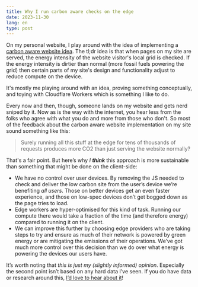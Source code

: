 ```yaml
---
title: Why I run carbon aware checks on the edge
date: 2023-11-30
lang: en
type: post
---
```


On my personal website, I play around with the idea of implementing a [carbon aware website idea](https://fershad.com/carbon-aware-site/). The tl;dr idea is that when pages on my site are served, the energy intensity of the website visitor's local grid is checked. If the energy intensity is dirtier than normal (more fossil fuels powering the grid) then certain parts of my site's design and functionality adjust to reduce compute on the device.

It's mostly me playing around with an idea, proving something conceptually, and toying with Cloudflare Workers which is something I like to do.

Every now and then, though, someone lands on my website and gets nerd sniped by it. Now as is the way with the internet, you hear less from the folks who agree with what you do and more from those who don't. So most of the feedback about the carbon aware website implementation on my site sound something like this:

> Surely running all this stuff at the edge for tens of thousands of requests produces more CO2 than just serving the website normally?

That's a fair point. But here’s why _I **think**_ this approach is more sustainable than something that might be done on the client-side:

- We have no control over user devices. By removing the JS needed to check and deliver the low carbon site from the user’s device we’re benefiting _all users_. Those on better devices get an even faster experience, and those on low-spec devices don’t get bogged down as the page tries to load.
- Edge workers are hyper-optimised for this kind of task. Running our compute there would take a fraction of the time (and therefore energy) compared to running it on the client.
- We can improve this further by choosing edge providers who are taking steps to try and ensure as much of their network is powered by green energy or are mitigating the emissions of their operations. We’ve got much more control over this decision than we do over what energy is powering the devices our users have.

It’s worth noting that _this is just my (slightly informed) opinion_. Especially the second point isn’t based on any hard data I’ve seen. If you do have data or research around this, [I’d love to hear about it](https://fershad.com/contact/)!
